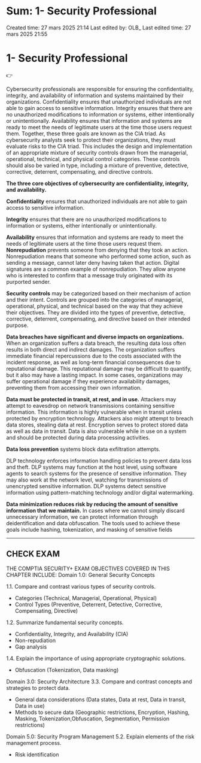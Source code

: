 # Sum: 1- Security Professional

Created time: 27 mars 2025 21:14
Last edited by: OLB_
Last edited time: 27 mars 2025 21:55

# 1- Security Professional

<aside>
👉

Cybersecurity professionals are responsible for ensuring the
confidentiality, integrity, and availability of information and systems
maintained by their organizations. Confidentiality ensures that
unauthorized individuals are not able to gain access to sensitive
information. Integrity ensures that there are no unauthorized
modifications to information or systems, either intentionally or
unintentionally. Availability ensures that information and systems are
ready to meet the needs of legitimate users at the time those users
request them. Together, these three goals are known as the CIA triad.
As cybersecurity analysts seek to protect their organizations, they
must evaluate risks to the CIA triad. This includes the design and
implementation of an appropriate mixture of security controls drawn
from the managerial, operational, technical, and physical control
categories. These controls should also be varied in type, including a
mixture of preventive, detective, corrective, deterrent, compensating,
and directive controls.

**The three core objectives of cybersecurity are
confidentiality, integrity, and availability.** 

**Confidentiality**
ensures that unauthorized individuals are not able to gain access to
sensitive information. 

**Integrity** ensures that there are no unauthorized
modifications to information or systems, either intentionally or
unintentionally. 

**Availability** ensures that information and systems are
ready to meet the needs of legitimate users at the time those users
request them.
**Nonrepudiation** prevents someone from denying that they
took an action. Nonrepudiation means that someone who
performed some action, such as sending a message, cannot later deny
having taken that action. Digital signatures are a common example of
nonrepudiation. They allow anyone who is interested to confirm that a
message truly originated with its purported sender.

**Security controls** may be categorized based on their
mechanism of action and their intent. Controls are grouped into
the categories of managerial, operational, physical, and technical
based on the way that they achieve their objectives. They are divided
into the types of preventive, detective, corrective, deterrent,
compensating, and directive based on their intended purpose.

**Data breaches have significant and diverse impacts on
organizations.** When an organization suffers a data breach, the
resulting data loss often results in both direct and indirect damages.
The organization suffers immediate financial repercussions due to the
costs associated with the incident response, as well as long-term
financial consequences due to reputational damage. This reputational
damage may be difficult to quantify, but it also may have a lasting
impact. In some cases, organizations may suffer operational damage if
they experience availability damages, preventing them from accessing
their own information.

**Data must be protected in transit, at rest, and in use.**
Attackers may attempt to eavesdrop on network transmissions
containing sensitive information. This information is highly vulnerable
when in transit unless protected by encryption technology. Attackers
also might attempt to breach data stores, stealing data at rest.
Encryption serves to protect stored data as well as data in transit. Data
is also vulnerable while in use on a system and should be protected
during data processing activities.

**Data loss prevention** systems block data exfiltration attempts.

DLP technology enforces information handling policies to
prevent data loss and theft. DLP systems may function at the host
level, using software agents to search systems for the presence of
sensitive information. They may also work at the network level,
watching for transmissions of unencrypted sensitive information. DLP
systems detect sensitive information using pattern-matching
technology and/or digital watermarking.

**Data minimization reduces risk by reducing the amount of
sensitive information that we maintain.** In cases where we
cannot simply discard unnecessary information, we can protect
information through deidentification and data obfuscation. The tools
used to achieve these goals include hashing, tokenization, and
masking of sensitive fields

</aside>

---

## **CHECK EXAM**

THE COMPTIA SECURITY+ EXAM OBJECTIVES
COVERED IN THIS CHAPTER INCLUDE:
Domain 1.0: General Security Concepts

1.1. Compare and contrast various types of security
controls.

- Categories (Technical, Managerial, Operational,
Physical)
- Control Types (Preventive, Deterrent, Detective,
Corrective, Compensating, Directive)

1.2. Summarize fundamental security concepts.

- Confidentiality, Integrity, and Availability (CIA)
- Non-repudiation
- Gap analysis

1.4. Explain the importance of using appropriate
cryptographic solutions.

- Obfuscation (Tokenization, Data masking)

Domain 3.0: Security Architecture
3.3. Compare and contrast concepts and strategies to
protect data.

- General data considerations (Data states, Data at rest,
Data in transit, Data in use)
- Methods to secure data (Geographic restrictions,
Encryption, Hashing, Masking, Tokenization,Obfuscation, Segmentation, Permission restrictions)

Domain 5.0: Security Program Management 
5.2. Explain elements of the risk management process.

- Risk identification